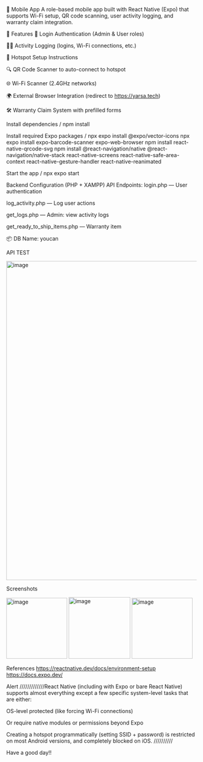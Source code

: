 📱 Mobile App
A role-based mobile app built with React Native (Expo) that supports Wi-Fi setup, QR code scanning, user activity logging, and warranty claim integration.

🚀 Features
🔐 Login Authentication (Admin & User roles)

🕵️‍♂️ Activity Logging (logins, Wi-Fi connections, etc.)

📡 Hotspot Setup Instructions

🔍 QR Code Scanner to auto-connect to hotspot

🌐 Wi-Fi Scanner (2.4GHz networks)

🌍 External Browser Integration (redirect to https://yarsa.tech)

🛠️ Warranty Claim System with prefilled forms

Install dependencies /
npm install

Install required Expo packages   /
npx expo install @expo/vector-icons
npx expo install expo-barcode-scanner expo-web-browser
npm install react-native-qrcode-svg
npm install @react-navigation/native @react-navigation/native-stack react-native-screens react-native-safe-area-context react-native-gesture-handler react-native-reanimated

Start the app /
npx expo start

Backend Configuration (PHP + XAMPP)
API Endpoints:
login.php — User authentication

log_activity.php — Log user actions

get_logs.php — Admin: view activity logs

get_ready_to_ship_items.php — Warranty item

📦 DB Name: youcan

API TEST

<img width="845" alt="image" src="https://github.com/user-attachments/assets/f5ec0193-63d8-42b3-8e8a-822d0fba9871" />

Screenshots

<img width="161" alt="image" src="https://github.com/user-attachments/assets/8515b3da-1690-45b2-a37f-ae20a998c576" />

<img width="163" alt="image" src="https://github.com/user-attachments/assets/fcd52c98-f824-4ac3-9773-36360f11d06f" />

<img width="161" alt="image" src="https://github.com/user-attachments/assets/e91e89b7-d875-408d-abf2-92ac1c217d31" />


References 
https://reactnative.dev/docs/environment-setup
https://docs.expo.dev/

Alert
/////////////React Native (including with Expo or bare React Native) supports almost everything except a few specific system-level tasks that are either:

OS-level protected (like forcing Wi-Fi connections)

Or require native modules or permissions beyond Expo

Creating a hotspot programmatically (setting SSID + password) is restricted on most Android versions, and completely blocked on iOS.  //////////

Have a good day!!

